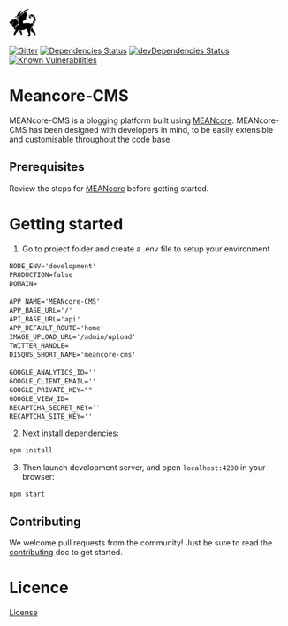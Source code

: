 [![MEANcore-CMS Logo](https://github.com/mrdav30/MEANcore-CMS/blob/meancore-cms/client/assets/images/logo.png)](https://github.com/mrdav30/MEANcore-CMS)

[![Gitter](https://badges.gitter.im/Join%20Chat.svg)](https://gitter.im/MEANcore-CMS/community#)
[![Dependencies Status](https://david-dm.org/mrdav30/MEANcore-CMS.svg)](https://david-dm.org/mrdav30/MEANcore-CMS)
[![devDependencies Status](https://david-dm.org/mrdav30/MEANcore-CMS/dev-status.svg)](https://david-dm.org/mrdav30/MEANcore-CMS?type=dev)
[![Known Vulnerabilities](https://snyk.io/test/github/mrdav30/MEANcore-CMS/badge.svg?targetFile=package.json)](https://snyk.io/test/github/mrdav30/MEANcore-CMS?targetFile=package.json)

# Meancore-CMS

MEANcore-CMS is a blogging platform built using [MEANcore](https://github.com/mrdav30/MEANcore). MEANcore-CMS has been designed with developers in mind, to be easily extensible and customisable throughout the code base.

## Prerequisites
Review the steps for [MEANcore](https://github.com/mrdav30/MEANcore) before getting started.

# Getting started

1. Go to project folder and create a .env file to setup your environment 
```
NODE_ENV='development'
PRODUCTION=false
DOMAIN=

APP_NAME='MEANcore-CMS'
APP_BASE_URL='/'
API_BASE_URL='api'
APP_DEFAULT_ROUTE='home'
IMAGE_UPLOAD_URL='/admin/upload'
TWITTER_HANDLE=
DISQUS_SHORT_NAME='meancore-cms'

GOOGLE_ANALYTICS_ID=''
GOOGLE_CLIENT_EMAIL=''
GOOGLE_PRIVATE_KEY=""
GOOGLE_VIEW_ID=
RECAPTCHA_SECRET_KEY=''
RECAPTCHA_SITE_KEY=''
```

2. Next install dependencies:
 ```bash
 npm install
 ```

3. Then launch development server, and open `localhost:4200` in your browser:
 ```bash
 npm start
 ```

## Contributing
We welcome pull requests from the community! Just be sure to read the [contributing](https://github.com/mrdav30/MEANcore-CMS/blob/meancore-cms/CONTRIBUTING.MD) doc to get started.

# Licence

[License](https://github.com/mrdav30/MEANcore-CMS/blob/meancore-cms/LICENSE.MD) 
